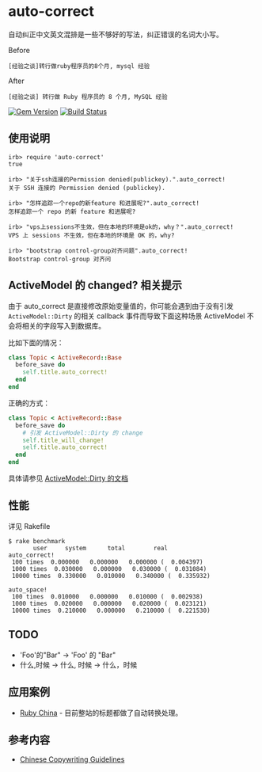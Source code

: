 # auto-correct

自动纠正中文英文混排是一些不够好的写法，纠正错误的名词大小写。

Before

```
[经验之谈]转行做ruby程序员的8个月, mysql 经验
```

After

```
[经验之谈] 转行做 Ruby 程序员的 8 个月, MySQL 经验
```

[![Gem Version](https://badge.fury.io/rb/auto-correct.png)](https://rubygems.org/gems/auto-correct) [![Build
Status](https://secure.travis-ci.org/huacnlee/auto-correct.png?branch=master&.png)](http://travis-ci.org/huacnlee/auto-correct)

## 使用说明

```irb
irb> require 'auto-correct'
true

irb> "关于ssh连接的Permission denied(publickey).".auto_correct!
关于 SSH 连接的 Permission denied (publickey).

irb> "怎样追踪一个repo的新feature 和进展呢?".auto_correct!
怎样追踪一个 repo 的新 feature 和进展呢?

irb> "vps上sessions不生效，但在本地的环境是ok的，why？".auto_correct!
VPS 上 sessions 不生效，但在本地的环境是 OK 的，why?

irb> "bootstrap control-group对齐问题".auto_correct!
Bootstrap control-group 对齐问
```

## ActiveModel 的 changed? 相关提示

由于 auto_correct 是直接修改原始变量值的，你可能会遇到由于没有引发 `ActiveModel::Dirty` 的相关 callback 事件而导致下面这种场景 ActiveModel 不会将相关的字段写入到数据库。

比如下面的情况：

```ruby
class Topic < ActiveRecord::Base
  before_save do
    self.title.auto_correct!
  end
end
```

正确的方式：

```ruby
class Topic < ActiveRecord::Base
  before_save do
    # 引发 ActiveModel::Dirty 的 change
    self.title_will_change!
    self.title.auto_correct!
  end
end
```

具体请参见 [ActiveModel::Dirty 的文档](http://api.rubyonrails.org/classes/ActiveModel/Dirty.html)

## 性能

详见 Rakefile

```
$ rake benchmark
       user     system      total        real
auto_correct!
 100 times  0.000000   0.000000   0.000000 (  0.004397)
 1000 times  0.030000   0.000000   0.030000 (  0.031084)
 10000 times  0.330000   0.010000   0.340000 (  0.335932)

auto_space!
 100 times  0.010000   0.000000   0.010000 (  0.002938)
 1000 times  0.020000   0.000000   0.020000 (  0.023121)
 10000 times  0.210000   0.000000   0.210000 (  0.221530)
```

## TODO

* 'Foo'的"Bar" -> 'Foo' 的 "Bar"
* 什么,时候 -> 什么, 时候 -> 什么，时候

## 应用案例

* [Ruby China](http://ruby-china.org) - 目前整站的标题都做了自动转换处理。

## 参考内容

* [Chinese Copywriting Guidelines](https://github.com/sparanoid/chinese-copywriting-guidelines)
